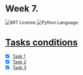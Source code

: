 # Week 7.

<img src="https://img.shields.io/github/license/DimaPermyakov/IU5?color=brightgreen" alt="MIT License"> <img src="https://img.shields.io/badge/language-Python-blue.svg" alt="Python Language">

# [Tasks conditions](https://github.com/IU5-IT/Digital-academy/wiki/Week-7)

- [X] [Task 1](https://github.com/IU5-IT/Digital-academy/blob/main/Python-01/01-week-07-DimaPermyakov/task01.py)
- [X] [Task 2](https://github.com/IU5-IT/Digital-academy/blob/main/Python-01/01-week-07-DimaPermyakov/task02.py)
- [X] [Task 3](https://github.com/IU5-IT/Digital-academy/blob/main/Python-01/01-week-07-DimaPermyakov/task03.py)
